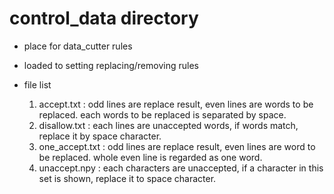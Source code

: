 # control_data directory

- place for data_cutter rules
- loaded to setting replacing/removing rules

- file list
	1. accept.txt : odd lines are replace result, even lines are words to be replaced. each words to be replaced is separated by space.
	2. disallow.txt : each lines are unaccepted words, if words match, replace it by space character.
	3. one_accept.txt : odd lines are replace result, even lines are word to be replaced. whole even line is regarded as one word.
	4. unaccept.npy : each characters are unaccepted, if a character in this set is shown, replace it to space character.
